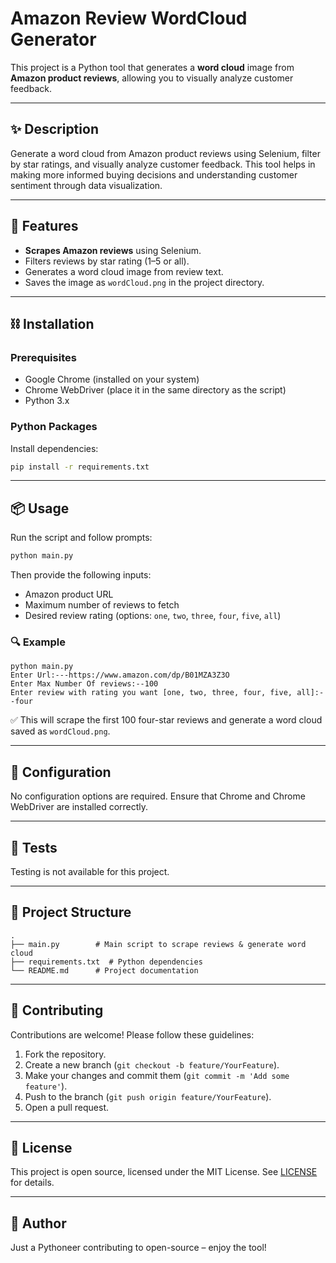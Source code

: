 # Amazon Review WordCloud Generator

This project is a Python tool that generates a **word cloud** image from **Amazon product reviews**, allowing you to visually analyze customer feedback.

---

## ✨ Description
Generate a word cloud from Amazon product reviews using Selenium, filter by star ratings, and visually analyze customer feedback. This tool helps in making more informed buying decisions and understanding customer sentiment through data visualization.

---

## 🚀 Features
- **Scrapes Amazon reviews** using Selenium.
- Filters reviews by star rating (1–5 or all).
- Generates a word cloud image from review text.
- Saves the image as `wordCloud.png` in the project directory.

---

## ⛓ Installation

### Prerequisites
- Google Chrome (installed on your system)
- Chrome WebDriver (place it in the same directory as the script)
- Python 3.x

### Python Packages
Install dependencies:
```bash
pip install -r requirements.txt
```

---

## 📦 Usage
Run the script and follow prompts:
```bash
python main.py
```

Then provide the following inputs:
- Amazon product URL
- Maximum number of reviews to fetch
- Desired review rating (options: `one`, `two`, `three`, `four`, `five`, `all`)

### 🔍 Example
```
python main.py
Enter Url:---https://www.amazon.com/dp/B01MZA3Z3O
Enter Max Number Of reviews:--100
Enter review with rating you want [one, two, three, four, five, all]:--four
```

✅ This will scrape the first 100 four-star reviews and generate a word cloud saved as `wordCloud.png`.

---

## 🔧 Configuration
No configuration options are required. Ensure that Chrome and Chrome WebDriver are installed correctly.

---

## 🧪 Tests
Testing is not available for this project.

---

## 📁 Project Structure
```
.
├── main.py        # Main script to scrape reviews & generate word cloud
├── requirements.txt  # Python dependencies
└── README.md      # Project documentation
```

---

## 🙋 Contributing
Contributions are welcome! Please follow these guidelines:
1. Fork the repository.
2. Create a new branch (`git checkout -b feature/YourFeature`).
3. Make your changes and commit them (`git commit -m 'Add some feature'`).
4. Push to the branch (`git push origin feature/YourFeature`).
5. Open a pull request.

---

## 📄 License
This project is open source, licensed under the MIT License. See [LICENSE](LICENSE) for details.

---

## 🙋 Author
Just a Pythoneer contributing to open-source – enjoy the tool!